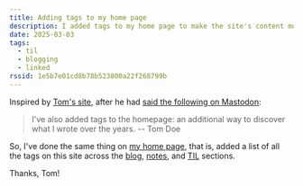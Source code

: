 ```yaml
---
title: Adding tags to my home page
description: I added tags to my home page to make the site's content more discoverable.
date: 2025-03-03
tags:
  - til
  - blogging
  - linked
rssid: 1e5b7e01cd8b78b523800a22f268799b
---
```


Inspired by [Tom's site](https://ttntm.me/), after he had [said the following on Mastodon](https://fosstodon.org/@ttntm/114083662013477927):

> I've also added tags to the homepage: an additional way to discover what I wrote over the years. -- Tom Doe

So, I've done the same thing on [my home page](/), that is, added a list of all the tags on this site across the [blog](/blog/), [notes](/notes/), and [TIL](/til/) sections.

Thanks, Tom!
